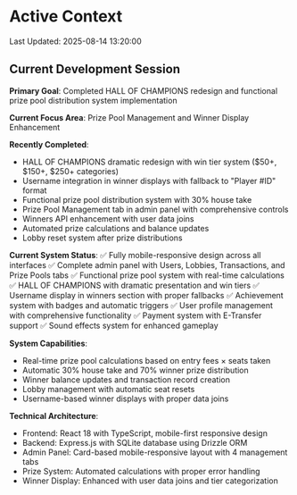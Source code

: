 # Active Context

Last Updated: 2025-08-14 13:20:00

## Current Development Session

**Primary Goal**: Completed HALL OF CHAMPIONS redesign and functional prize pool distribution system implementation

**Current Focus Area**: Prize Pool Management and Winner Display Enhancement

**Recently Completed**:
- HALL OF CHAMPIONS dramatic redesign with win tier system ($50+, $150+, $250+ categories)
- Username integration in winner displays with fallback to "Player #ID" format
- Functional prize pool distribution system with 30% house take
- Prize Pool Management tab in admin panel with comprehensive controls
- Winners API enhancement with user data joins
- Automated prize calculations and balance updates
- Lobby reset system after prize distributions

**Current System Status**:
✅ Fully mobile-responsive design across all interfaces
✅ Complete admin panel with Users, Lobbies, Transactions, and Prize Pools tabs
✅ Functional prize pool system with real-time calculations
✅ HALL OF CHAMPIONS with dramatic presentation and win tiers
✅ Username display in winners section with proper fallbacks
✅ Achievement system with badges and automatic triggers
✅ User profile management with comprehensive functionality
✅ Payment system with E-Transfer support
✅ Sound effects system for enhanced gameplay

**System Capabilities**:
- Real-time prize pool calculations based on entry fees × seats taken
- Automatic 30% house take and 70% winner prize distribution
- Winner balance updates and transaction record creation
- Lobby management with automatic seat resets
- Username-based winner displays with proper data joins

**Technical Architecture**:
- Frontend: React 18 with TypeScript, mobile-first responsive design
- Backend: Express.js with SQLite database using Drizzle ORM
- Admin Panel: Card-based mobile-responsive layout with 4 management tabs
- Prize System: Automated calculations with proper error handling
- Winner Display: Enhanced with user data joins and tier categorization
